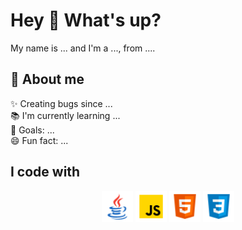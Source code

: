 # Hey 👋 What's up?

My name is ... and I'm a ..., from ....

## 🔗 About me

✨ Creating bugs since ...  
📚 I'm currently learning ...  
🎯 Goals: ...  
😄 Fun fact: ...

## I code with

<p align="center">
    <img src="java.png" alt="Java Icon" width="50px" height="auto">
    <img src="javascript.png" alt="JavaScript Icon" width="50px" height="auto">
    <img src="html.png" alt="HTML5 Icon" width="50px" height="auto">
    <img src="css.png" alt="CSS3 Icon" width="50px" height="auto">
</p>
